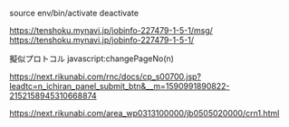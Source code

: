source env/bin/activate
deactivate




https://tenshoku.mynavi.jp/jobinfo-227479-1-5-1/msg/
https://tenshoku.mynavi.jp/jobinfo-227479-1-5-1/

擬似プロトコル
javascript:changePageNo(n)


https://next.rikunabi.com/rnc/docs/cp_s00700.jsp?leadtc=n_ichiran_panel_submit_btn&__m=1590991890822-2152158945310668874


https://next.rikunabi.com/area_wp0313100000/jb0505020000/crn1.html